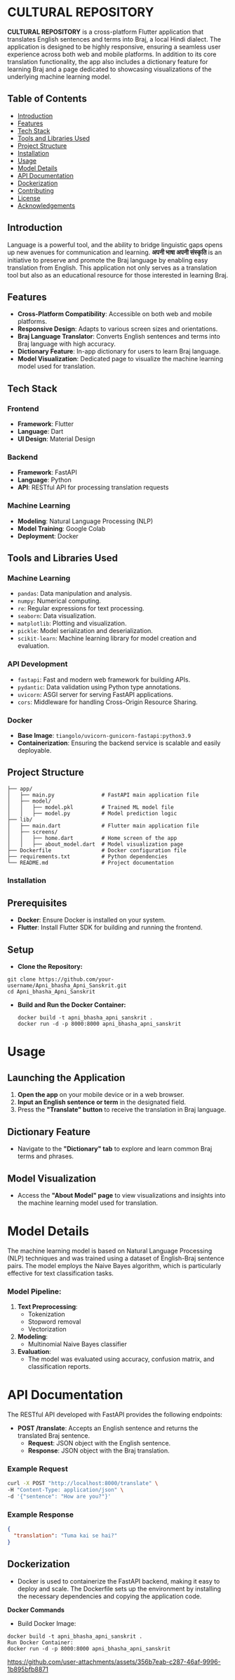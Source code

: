 # CULTURAL REPOSITORY


**CULTURAL REPOSITORY** is a cross-platform Flutter application that translates English sentences and terms into Braj, a local Hindi dialect. The application is designed to be highly responsive, ensuring a seamless user experience across both web and mobile platforms. In addition to its core translation functionality, the app also includes a dictionary feature for learning Braj and a page dedicated to showcasing visualizations of the underlying machine learning model.

## Table of Contents
- [Introduction](#introduction)
- [Features](#features)
- [Tech Stack](#tech-stack)
- [Tools and Libraries Used](#tools-and-libraries-used)
- [Project Structure](#project-structure)
- [Installation](#installation)
- [Usage](#usage)
- [Model Details](#model-details)
- [API Documentation](#api-documentation)
- [Dockerization](#dockerization)
- [Contributing](#contributing)
- [License](#license)
- [Acknowledgements](#acknowledgements)

## Introduction

Language is a powerful tool, and the ability to bridge linguistic gaps opens up new avenues for communication and learning. **अपनी भाषा अपनी संस्कृति** is an initiative to preserve and promote the Braj language by enabling easy translation from English. This application not only serves as a translation tool but also as an educational resource for those interested in learning Braj.

## Features

- **Cross-Platform Compatibility**: Accessible on both web and mobile platforms.
- **Responsive Design**: Adapts to various screen sizes and orientations.
- **Braj Language Translator**: Converts English sentences and terms into Braj language with high accuracy.
- **Dictionary Feature**: In-app dictionary for users to learn Braj language.
- **Model Visualization**: Dedicated page to visualize the machine learning model used for translation.

## Tech Stack

### Frontend
- **Framework**: Flutter
- **Language**: Dart
- **UI Design**: Material Design

### Backend
- **Framework**: FastAPI
- **Language**: Python
- **API**: RESTful API for processing translation requests

### Machine Learning
- **Modeling**: Natural Language Processing (NLP)
- **Model Training**: Google Colab
- **Deployment**: Docker

## Tools and Libraries Used

### Machine Learning
- `pandas`: Data manipulation and analysis.
- `numpy`: Numerical computing.
- `re`: Regular expressions for text processing.
- `seaborn`: Data visualization.
- `matplotlib`: Plotting and visualization.
- `pickle`: Model serialization and deserialization.
- `scikit-learn`: Machine learning library for model creation and evaluation.

### API Development
- `fastapi`: Fast and modern web framework for building APIs.
- `pydantic`: Data validation using Python type annotations.
- `uvicorn`: ASGI server for serving FastAPI applications.
- `cors`: Middleware for handling Cross-Origin Resource Sharing.

### Docker
- **Base Image**: `tiangolo/uvicorn-gunicorn-fastapi:python3.9`
- **Containerization**: Ensuring the backend service is scalable and easily deployable.

## Project Structure

```plaintext
├── app/
│   ├── main.py               # FastAPI main application file
│   ├── model/
│   │   ├── model.pkl         # Trained ML model file
│   │   ├── model.py          # Model prediction logic
├── lib/
│   ├── main.dart             # Flutter main application file
│   ├── screens/
│   │   ├── home.dart         # Home screen of the app
│   │   ├── about_model.dart  # Model visualization page
├── Dockerfile                # Docker configuration file
├── requirements.txt          # Python dependencies
└── README.md                 # Project documentation
```
### Installation
## Prerequisites
 - **Docker**: Ensure Docker is installed on your system.
 - **Flutter**: Install Flutter SDK for building and running the frontend.

## Setup
  - **Clone the Repository:**
  ```plaintext
  git clone https://github.com/your-username/Apni_bhasha_Apni_Sanskrit.git
  cd Apni_bhasha_Apni_Sanskrit
```
  - **Build and Run the Docker Container:**
    ```plaintext
    docker build -t apni_bhasha_apni_sanskrit .
    docker run -d -p 8000:8000 apni_bhasha_apni_sanskrit
    ```
# Usage

## Launching the Application

1. **Open the app** on your mobile device or in a web browser.
2. **Input an English sentence or term** in the designated field.
3. Press the **"Translate" button** to receive the translation in Braj language.

## Dictionary Feature

- Navigate to the **"Dictionary" tab** to explore and learn common Braj terms and phrases.

## Model Visualization

- Access the **"About Model" page** to view visualizations and insights into the machine learning model used for translation.

# Model Details

The machine learning model is based on Natural Language Processing (NLP) techniques and was trained using a dataset of English-Braj sentence pairs. The model employs the Naive Bayes algorithm, which is particularly effective for text classification tasks.

### Model Pipeline:

1. **Text Preprocessing**:
   - Tokenization
   - Stopword removal
   - Vectorization
2. **Modeling**:
   - Multinomial Naive Bayes classifier
3. **Evaluation**:
   - The model was evaluated using accuracy, confusion matrix, and classification reports.

# API Documentation

The RESTful API developed with FastAPI provides the following endpoints:

- **POST /translate**: Accepts an English sentence and returns the translated Braj sentence.
  - **Request**: JSON object with the English sentence.
  - **Response**: JSON object with the Braj translation.

### Example Request

```bash
curl -X POST "http://localhost:8000/translate" \
-H "Content-Type: application/json" \
-d '{"sentence": "How are you?"}'
```
### Example Response

```json
{
  "translation": "Tuma kai se hai?"
}
```

## Dockerization
- Docker is used to containerize the FastAPI backend, making it easy to deploy and scale. The Dockerfile sets up the environment by installing the necessary dependencies and copying the application code.

**Docker Commands**
- Build Docker Image:
```
docker build -t apni_bhasha_apni_sanskrit .
Run Docker Container:
docker run -d -p 8000:8000 apni_bhasha_apni_sanskrit
```
    



https://github.com/user-attachments/assets/356b7eab-c287-46af-9996-1b895bfb8871

